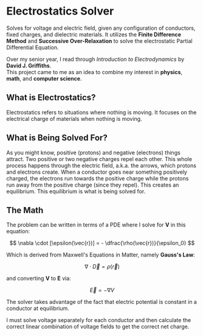 # Electrostatics Solver

Solves for voltage and electric field, given any configuration of conductors, fixed charges, and dielectric materials. It utilizes the **Finite Difference Method** and **Successive Over-Relaxation** to solve the electrostatic Partial Differential Equation.


Over my senior year, I read through *Introduction to Electrodynamics* by **David J. Griffiths**.  
This project came to me as an idea to combine my interest in **physics**, **math**, and **computer science**.


## What is Electrostatics?

Electrostatics refers to situations where nothing is moving. It focuses on the electrical charge of materials when nothing is moving.


## What is Being Solved For?

As you might know, positive (protons) and negative (electrons) things attract. Two positive or two negative charges repel each other. This whole process happens through the electric field, a.k.a. the arrows, which protons and electrons create. When a conductor goes near something positively charged, the electrons run towards the positive charge while the protons run away from the positive charge (since they repel). This creates an equilibrium. This equilibrium is what is being solved for.


## The Math

The problem can be written in terms of a PDE where I solve for **V** in this equation:

$$
\nabla \cdot [\epsilon(\vec{r})] = - \dfrac{\rho(\vec{r})}{\epsilon_0}
$$

Which is derived from Maxwell's Equations in Matter, namely **Gauss's Law**:

$$
\nabla \cdot \vec{D} = \rho(\vec{r})
$$

and converting **V** to **E** via:

$$
\vec{E} = -\nabla V
$$

The solver takes advantage of the fact that electric potential is constant in a conductor at equilibrium.

I must solve voltage separately for each conductor and then calculate the correct linear combination of voltage fields to get the correct net charge.
